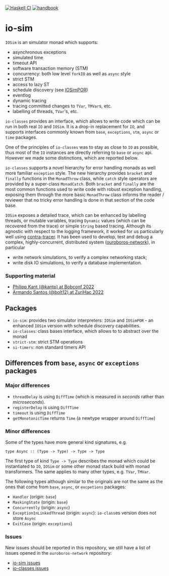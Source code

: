 [![Haskell CI](https://img.shields.io/github/actions/workflow/status/input-output-hk/io-sim/haskell.yml?branch=main&label=Build&style=for-the-badge)](https://github.com/input-output-hk/io-sim/actions/workflows/haskell.yml)
[![handbook](https://img.shields.io/badge/policy-Cardano%20Engineering%20Handbook-informational?style=for-the-badge)](https://input-output-hk.github.io/cardano-engineering-handbook)

# io-sim


`IOSim` is an simulator monad which supports:

* asynchronous exceptions
* simulated time
* timeout API
* software transaction memory (STM)
* concurrency: both low level `forkIO` as well as `async` style
* strict STM
* access to lazy ST
* schedule discovery (see [IOSimPOR][io-sim-por-how-to])
* eventlog
* dynamic tracing
* tracing committed changes to `TVar`, `TMVar`s, etc.
* labelling of threads, `TVar`'s, etc.

`io-classes` provides an interface, which allows to write code which can be run
in both real `IO` and `IOSim`.  It is a drop-in replacement for `IO`, and
supports interfaces commonly known from `base`, `exceptions`, `stm`, `async` or
`time` packages.

One of the principles of `io-classes` was to stay as close to `IO` as possible,
thus most of the `IO` instances are directly referring to `base` or `async` api.
However we made some distinctions, which are reported below.

`io-classes` supports a novel hierarchy for error handling monads as well more
familiar `exception` style.  The new hierarchy provides `bracket` and
`finally` functions in the `MonadThrow` class, while `catch` style operators
are provided by a super-class `MonadCatch`.  Both `bracket` and `finally` are
the most common functions used to write code with robust exception handling,
exposing them through the more basic `MonadThrow` class informs the reader
/ reviewer that no tricky error handling is done in that section of the code
base.

`IOSim` exposes a detailed trace, which can be enhanced by labelling threads,
or mutable variables, tracing `Dynamic` values (which can be recovered from the
trace) or simple `String` based tracing.  Although its agnostic with respect to
the logging framework, it worked for us particularly well using
[contra-tracer][contra-tracer].  It has been used to develop, test and debug
a complex, highly-concurrent, distributed system
([ouroboros-network][ouroboros-network]), in particular

* write network simulations, to verify a complex networking stack;
* write disk IO simulations, to verify a database implementation.

### Supporting material

* [Philipp Kant (@kantp) at Bobconf 2022][bob-conf]
* [Armando Santos (@bolt12) at ZuriHac 2022][zuriHac-2022]


## Packages

* `io-sim`: provides two simulator interpreters: `IOSim` and `IOSimPOR` - an
    enhanced `IOSim` version with schedule discovery capabilities.
* `io-classes`: class bases interface, which allows to to abstract over the
    monad
* `strict-stm`: strict STM operations
* `si-timers`: non standard timers API


## Differences from `base`, `async` or `exceptions` packages

### Major differences

* `threadDelay` is using `DiffTime` (which is measured in _seconds_ rather than _microseconds_).
* `registerDelay` is using `DiffTime`
* `timeout` is using `DiffTime`
* `getMonotonicTime` returns `Time` (a newtype wrapper around `DiffTime`)


### Minor differences

Some of the types have more general kind signatures, e.g.

```
type Async :: (Type -> Type) -> Type -> Type
```

The first type of kind `Type -> Type` describes the monad which could be
instantiated to `IO`, `IOSim` or some other monad stack build with monad
transformers.  The same applies to many other types, e.g. `TVar`, `TMVar`.

The following types although similar to the originals are not the same as the
ones that come from `base`, `async`, or `excpetions` packages:

* `Handler` (origin: `base`)
* `MaskingState` (origin: `base`)
* `Concurrently` (origin: `async`)
* `ExceptionInLinkedThread` (origin: `async`): `io-class`es version does not
  store `Async`
* `ExitCase` (origin: `exceptions`)


### Issues

New issues should be reported in this repository, we still have a list
of issues opened in the `ouroboros-network` repository:

* [io-sim issues][io-sim-issues]
* [io-classes issues][io-sim-issues]

[io-sim-por-how-to]: ./io-sim/how-to-use-IOSimPOR.md
[ouroboros-network]: https://github.com/input-output-hk/ouroboros-network
[io-sim-issues]: https://github.com/input-output-hk/ouroboros-network/issues?q=is%3Aopen+is%3Aissue+label%3Aio-sim
[io-classes-issues]: https://github.com/input-output-hk/ouroboros-network/issues?q=is%3Aopen+is%3Aissue+label%3Aio-classes
[contra-tracer]: https://hackage.haskell.org/package/contra-tracer
[io-sim-por]: https://github.com/input-output-hk/io-sim/blob/main/io-sim/how-to-use-IOSimPOR.md
[bob-conf]: https://youtu.be/uedUGeWN4ZM
[zuriHac-2022]: https://youtu.be/tKIYQgJnGkA

